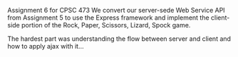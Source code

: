 Assignment 6 for CPSC 473
We convert our server-sede Web Service API from Assignment 5 to use the Express framework and implement the client-side portion of the Rock, Paper, Scissors, Lizard, Spock game.

The hardest part was understanding the flow between server and client and how to apply ajax with it...
